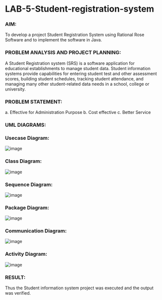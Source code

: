 # LAB-5-Student-registration-system
### AIM:
To develop a project Student Registration System using Rational Rose Software and to
implement the software in Java.
### PROBLEM ANALYSIS AND PROJECT PLANNING:
A Student Registration system (SRS) is a software application for educational
establishments to manage student data. Student information systems provide capabilities for
entering student test and other assessment scores, building student schedules, tracking student
attendance, and managing many other student-related data needs in a school, college or
university.
### PROBLEM STATEMENT:
a. Effective for Administration Purpose
b. Cost effective
c. Better Service
### UML DIAGRAMS:

### Usecase Diagram:

![image](https://github.com/Richard01072002/LAB-5-Student-registration-system/assets/141472248/c0f322f9-d61e-4d13-9b83-40eb9165fcd0)

### Class Diagram:

![image](https://github.com/Richard01072002/LAB-5-Student-registration-system/assets/141472248/3196cc38-1b60-45e2-aed3-838962f22f40)

### Sequence Diagram:

![image](https://github.com/Richard01072002/LAB-5-Student-registration-system/assets/141472248/bdd9e336-21e0-4fae-9fa0-d539fbf9e8a8)

### Package Diagram:

![image](https://github.com/Richard01072002/LAB-5-Student-registration-system/assets/141472248/b0eaae1d-f66e-4d4f-b37b-ddf98370c767)

### Communication Diagram:

![image](https://github.com/Richard01072002/LAB-5-Student-registration-system/assets/141472248/5d77a856-baaa-460d-b6a0-18b79d2673d6)

### Activity Diagram:

![image](https://github.com/Richard01072002/LAB-5-Student-registration-system/assets/141472248/afe845aa-7bf6-4abe-8c63-901154663678)


### RESULT:
Thus the Student information system project was executed and the output was
verified.
